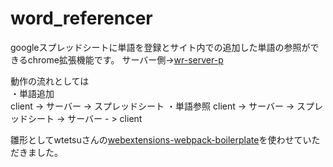 # word_referencer

googleスプレッドシートに単語を登録とサイト内での追加した単語の参照ができるchrome拡張機能です。
サーバー側->[wr-server-p](https://github.com/yohi0307/wr-server-p)

動作の流れとしては  
・単語追加  
client -> サーバー -> スプレッドシート
・単語参照
client -> サーバー -> スプレッドシート -> サーバー - > client

雛形としてwtetsuさんの[webextensions-webpack-boilerplate](https://qiita.com/wtetsu/items/ae009e70d1ee04c15836)を使わせていただきました。




